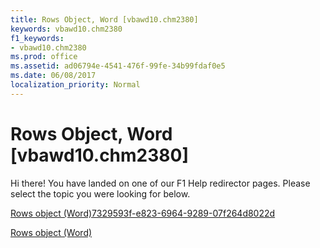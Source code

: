```yaml
---
title: Rows Object, Word [vbawd10.chm2380]
keywords: vbawd10.chm2380
f1_keywords:
- vbawd10.chm2380
ms.prod: office
ms.assetid: ad06794e-4541-476f-99fe-34b99fdaf0e5
ms.date: 06/08/2017
localization_priority: Normal
---
```



# Rows Object, Word [vbawd10.chm2380]

Hi there! You have landed on one of our F1 Help redirector pages. Please select the topic you were looking for below.

[Rows object (Word)7329593f-e823-6964-9289-07f264d8022d](http://msdn.microsoft.com/library/7329593f-e823-6964-9289-07f264d8022d%28Office.15%29.aspx)

[Rows object (Word)](http://msdn.microsoft.com/library/cd83d0ef-f743-1886-54de-497017c5f542%28Office.15%29.aspx)


